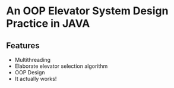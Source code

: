 # An OOP Elevator System Design Practice in JAVA

## Features
* Multithreading
* Elaborate elevator selection algorithm
* OOP Design
* It actually works!